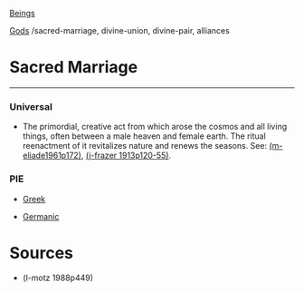 [Beings](beings.md)

[Gods](gods.md)
/sacred-marriage,  divine-union, divine-pair, alliances

# Sacred Marriage

---

### Universal

- The primordial, creative act from which arose the cosmos and all living things, often between a male heaven and female earth. The ritual reenactment of it revitalizes nature and renews the seasons. See: [(m-eliade1961p172)]((m-eliade1961).md), [(j-frazer 1913p120-55)]((j-frazer1913).md). 

### PIE

- [Greek](sacred-marriage-greek.md)

- [Germanic](sacred-marriage-germanic.md)


 
# Sources

- (l-motz 1988p449)
